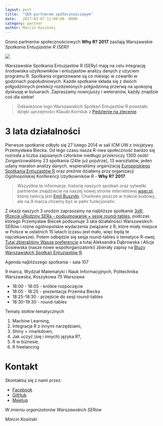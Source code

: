 ```yaml
---
layout: post
title:  "SER partnerem społecznościowym"
date:   2017-03-07 11:00:00 -0800
category: partner
author: Marcin Kosiński
---
```

  
Grono partnerów społecznościowych **Why R? 2017** zasilają Warszawskie *Spotkania Entuzjastów R (SER)*!

<img src="/blog/img/ser.jpg">  
  
Warszawskie Spotkania Entuzjastów R (SERy) mają na celu integrację środowiska użytkowników i entuzjastów analizy danych z użyciem programu R. Spotkania organizowane są co miesiąc w czwartki w godzinach popołudniowych. Każde spotkanie składa się z dwóch półgodzinnych prelekcji rozdzielonych półgodzinną przerwą na spokojną dyskusję w kuluarach.
Zapraszamy nowicjuszy i weteranów, każdy znajdzie coś dla siebie!

> Odświeżone logo Warszawskich Spotkań Entujaztów R powstało dzięki uprzejmości Klaudii Korniluk z [Pędzlenie na zlecenie](https://www.facebook.com/pedzlenie/).

# 3 lata działalności

Pierwsze spotkanie odbyło się 27 lutego 2014 w sali ICM UW z inicjatywy Przemysława Biecka. Od tego czasu nasza R-owa społeczność bardzo się rozrosła a liczba zapisanych członków niedługo przekroczy 1300 osób! 
Zorganizowaliśmy 23 spotkania (24te już pojutrze), 13 warsztatów, jeden udany maraton analizy danych, wspieraliśmy organizację [Europejskiego Spotkania Entjuzastów R](http://erum.ue.poznan.pl/) oraz preżnie działamy przy organizacji Ogólnopolskiej Konferencji Użytkowników R  - **Why R? 2017**.

> Wszystkie te informacje, historię naszych spotkań oraz sylwetki partnerów znajdziecie na naszej nowej stronie internetowej [wser.pl](http://wser.pl/), której twórcą jest [Emil Buszyło](https://github.com/EmilBuszylo/). Chwilowo jeszcze w trakcie budowy, ale na 9 marca chcemy być w pełni funkcjonalni.

Z okazji naszych 3 urodzin zapraszamy na najbliższe spotkanie [3xR: tRzecie uRodziny SERa - podsumowanie + sesje round-tables](https://www.meetup.com/Spotkania-Entuzjastow-R-Warsaw-R-Users-Group-Meetup/events/236342018/),
podczas którego Przemysław Biecek podsumuje 3 lata działalności Warszawskich SERów i różne ogólnopolskie wydarzenia związane z R, które miały miejsce w Polsce w ostatnich 15 latach (czasu jest mało, więc będą te najciekawsze). Potem odbędzie się sesja round-tables o tematyce R-owej. [Tutaj zbieraliśmy Wasze preferencje](https://www.facebook.com/events/1375416695864592/permalink/1375424719197123/) a tutaj Aleksandra Dąbrowska i Alicja Gosiewska (nasze nowe współorganizatorki) zbierały zapisy na [Bluzy Warszawskich Spotkań Entuzjastów R](https://www.facebook.com/events/1412915052052421/).

Agenda najbliższego spotkania - sala 107

9 marca, Wydział Matematyki i Nauk Informacyjnych, Politechnika Warszawska, Koszykowa 75 Warszawa

- 18:00 - 18:05 - krótkie rozpoczęcie
- 18:05 - 18:25 - prezentacja Przemka Biecka 
- 18:25-18:30 - przejście do sesji round-tables
- 18:30-19:30 - round-tables
  
Tematy stołów tematycznych

1) Machine Learning, 
2) Integracja R z innymi narzędziami, 
3) Shiny + rmarkdown, 
4) Jak uczyć (się i innych) języka R?, 
5) R w biznesie, 
6) R freelancing
  
  
# Kontakt

Skontaktuj się z nami przez:

* [Facebook](https://www.facebook.com/SERWarsaw/)
* [GitHub](https://github.com/mi2-warsaw/SER)
* [Meetup](https://www.meetup.com/Spotkania-Entuzjastow-R-Warsaw-R-Users-Group-Meetup/)


*W imieniu organizatorów Warszawskich SERów*

*Marcin Kosiński* 
